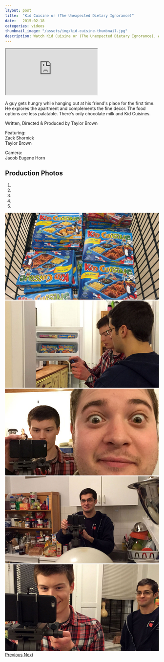 ```yaml
---
layout: post
title:  "Kid Cuisine or (The Unexpected Dietary Ignorance)"
date:   2015-02-18
categories: videos
thumbnail_image: "/assets/img/kid-cuisine-thumbnail.jpg"
description: Watch Kid Cuisine or (The Unexpected Dietary Ignorance). A guy gets hungry while hanging out at his friend's place, but there's only Kid Cuisines.
---
```


<div class="embed-responsive embed-responsive-16by9">
	<iframe class="embed-responsive-item" src="http://www.youtube.com/embed/2VJXFaYLVW0?rel=0" allowfullscreen></iframe>
</div>

A guy gets hungry while hanging out at his friend's place for the first time. He explores the apartment and complements the fine decor. The food options are less palatable. There's only chocolate milk and Kid Cuisines.

Written, Directed & Produced by Taylor Brown

Featuring:<br>
Zack Shornick<br>
Taylor Brown

Camera:<br>
Jacob Eugene Horn

Production Photos
-----------------

<div id="carousel-example-generic" class="carousel slide" data-ride="carousel" data-interval="false">
  <!-- Indicators -->
  <ol class="carousel-indicators">
    <li data-target="#carousel-example-generic" data-slide-to="0" class="active"></li>
    <li data-target="#carousel-example-generic" data-slide-to="1"></li>
    <li data-target="#carousel-example-generic" data-slide-to="2"></li>
    <li data-target="#carousel-example-generic" data-slide-to="3"></li>
    <li data-target="#carousel-example-generic" data-slide-to="4"></li>
  </ol>

  <!-- Wrapper for slides -->
  <div class="carousel-inner" role="listbox">
    <div class="item active">
      <img src="/assets/img/kid-cuisine-shopping.jpg" alt="Shopping for Kid Cuisines">
    </div>  
    <div class="item">
      <img src="/assets/img/kid-cuisine-taylor-jacob-2.jpg" alt="Taylor Brown and Jacob Eugene Horn">
    </div>    
    <div class="item">
      <img src="/assets/img/kid-cuisine-taylor-zack.jpg" alt="Taylor Brown and Zack Shornick">
    </div>
    <div class="item">
      <img src="/assets/img/kid-cuisine-jacob.jpg" alt="Jacob Eugene Horn">
    </div>  
    <div class="item">
      <img src="/assets/img/kid-cuisine-taylor-jacob.jpg" alt="Taylor Brown and Jacob Eugene Horn">
    </div>
  </div>

  <!-- Controls -->
  <a class="left carousel-control" href="#carousel-example-generic" role="button" data-slide="prev">
    <span class="glyphicon glyphicon-chevron-left" aria-hidden="true"></span>
    <span class="sr-only">Previous</span>
  </a>
  <a class="right carousel-control" href="#carousel-example-generic" role="button" data-slide="next">
    <span class="glyphicon glyphicon-chevron-right" aria-hidden="true"></span>
    <span class="sr-only">Next</span>
  </a>
</div>